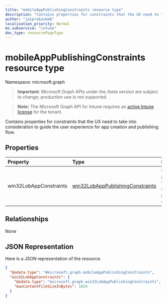```yaml
---
title: "mobileAppPublishingConstraints resource type"
description: "Contains properties for constraints that the UX need to take into consideration to guide the user experience for app creation and publishing flow."
author: "jaiprakashmb"
localization_priority: Normal
ms.subservice: "intune"
doc_type: resourcePageType
---
```


# mobileAppPublishingConstraints resource type

Namespace: microsoft.graph

> **Important:** Microsoft Graph APIs under the /beta version are subject to change; production use is not supported.

> **Note:** The Microsoft Graph API for Intune requires an [active Intune license](https://go.microsoft.com/fwlink/?linkid=839381) for the tenant.

Contains properties for constraints that the UX need to take into consideration to guide the user experience for app creation and publishing flow.

## Properties
|Property|Type|Description|
|:---|:---|:---|
|win32LobAppConstraints|[win32LobAppPublishingConstraints](../resources/intune-apps-win32lobapppublishingconstraints.md)|Contains properties for Win32 LOB app publishing constraints.|

## Relationships
None

## JSON Representation
Here is a JSON representation of the resource.
<!-- {
  "blockType": "resource",
  "@odata.type": "microsoft.graph.mobileAppPublishingConstraints"
}
-->
``` json
{
  "@odata.type": "#microsoft.graph.mobileAppPublishingConstraints",
  "win32LobAppConstraints": {
    "@odata.type": "microsoft.graph.win32LobAppPublishingConstraints",
    "maxContentFileSizeInBytes": 1024
  }
}
```
